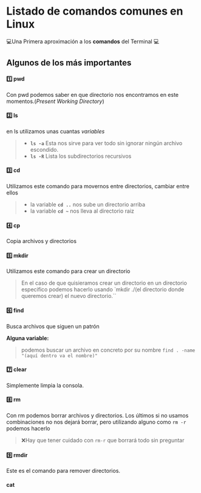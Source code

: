 # Listado de comandos comunes en Linux

💻Una Primera aproximación a los **comandos** del Terminal 💻

## Algunos de los más importantes

#### 1️⃣ pwd
Con pwd podemos saber en que directorio nos encontramos en este momentos.(*Present Working Directory*)

#### 2️⃣ ls
en ls utilizamos unas cuantas *variables*
> - **`ls -a`** Esta nos sirve para ver todo sin ignorar ningún archivo escondido.
> - **`ls -R`** Lista los subdirectorios recursivos

#### 3️⃣ cd

Utilizamos este comando para movernos entre directorios, cambiar entre ellos

> - la variable **`cd ..`** nos sube un directorio arriba
> - la variable **`cd ~`** nos lleva al directorio raiz

#### 4️⃣ cp

Copia archivos y directorios

#### 5️⃣ mkdir

Utilizamos este comando para crear un directorio
> En el caso de que quisieramos crear un directorio en un directorio especifico podemos hacerlo usando `mkdir ./(el directorio donde queremos crear) el nuevo directorio.``

#### 6️⃣ find

Busca archivos que siguen un patrón

**Alguna variable:** 

> podemos buscar un archivo en concreto por su nombre `find . -name "(aquí dentro va el nombre)"` 


#### 7️⃣ clear

Simplemente limpia la consola. 

#### 8️⃣ rm

Con rm podemos borrar archivos y directorios. Los últimos si no usamos combinaciones no nos dejará borrar, pero utilizando alguno como `rm -r` podemos hacerlo
> ❌Hay que tener cuidado con `rm-r` que borrará todo sin preguntar

#### 9️⃣ rmdir

Este es el comando para remover directorios. 

#### cat